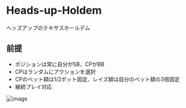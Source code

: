 # Heads-up-Holdem
ヘッズアップのテキサスホールデム

## 前提
* ポジションは常に自分がSB、CPがBB
* CPはランダムにアクションを選択
* CPのベット額は1/2ポット固定、レイズ額は自分のベット額の3倍固定
* 継続プレイ対応

![image](https://user-images.githubusercontent.com/79554085/125285517-b3035f00-e355-11eb-9254-1bd692d6e148.png)

